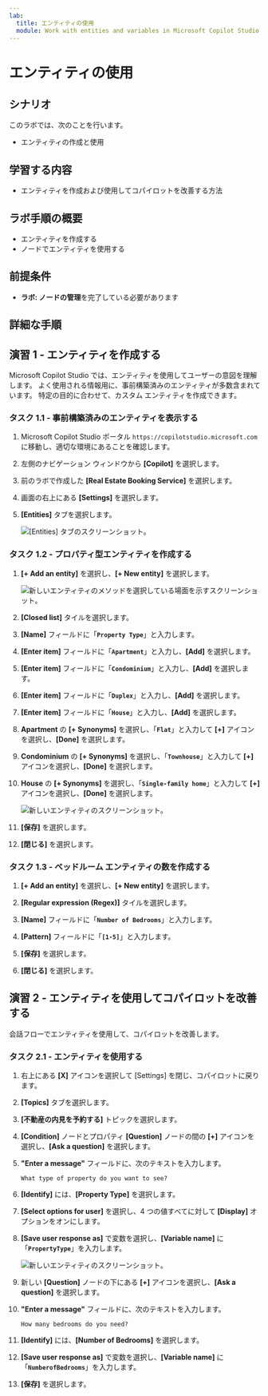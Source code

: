 ```yaml
---
lab:
  title: エンティティの使用
  module: Work with entities and variables in Microsoft Copilot Studio
---
```


# エンティティの使用

## シナリオ

このラボでは、次のことを行います。

- エンティティの作成と使用

## 学習する内容

- エンティティを作成および使用してコパイロットを改善する方法

## ラボ手順の概要

- エンティティを作成する
- ノードでエンティティを使用する
  
## 前提条件

- **ラボ: ノードの管理**を完了している必要があります

## 詳細な手順

## 演習 1 - エンティティを作成する

Microsoft Copilot Studio では、エンティティを使用してユーザーの意図を理解します。 よく使用される情報用に、事前構築済みのエンティティが多数含まれています。 特定の目的に合わせて、カスタム エンティティを作成できます。

### タスク 1.1 - 事前構築済みのエンティティを表示する

1. Microsoft Copilot Studio ポータル `https://copilotstudio.microsoft.com` に移動し、適切な環境にあることを確認します。

1. 左側のナビゲーション ウィンドウから **[Copilot]** を選択します。

1. 前のラボで作成した **[Real Estate Booking Service]** を選択します。

1. 画面の右上にある **[Settings]** を選択します。

1. **[Entities]** タブを選択します。

    ![[Entities] タブのスクリーンショット。](../media/system-entities.png)

### タスク 1.2 - プロパティ型エンティティを作成する

1. **[+ Add an entity]** を選択し、**[+ New entity]** を選択します。

    ![新しいエンティティのメソッドを選択している場面を示すスクリーンショット。](../media/add-an-entity.png)

1. **[Closed list]** タイルを選択します。

1. **[Name]** フィールドに「**`Property Type`**」と入力します。

1. **[Enter item]** フィールドに「**`Apartment`**」と入力し、**[Add]** を選択します。

1. **[Enter item]** フィールドに「**`Condominium`**」と入力し、**[Add]** を選択します。

1. **[Enter item]** フィールドに「**`Duplex`**」と入力し、**[Add]** を選択します。

1. **[Enter item]** フィールドに「**`House`**」と入力し、**[Add]** を選択します。

1. **Apartment** の **[+ Synonyms]** を選択し、「**`Flat`**」と入力して **[+]** アイコンを選択し、**[Done]** を選択します。

1. **Condominium** の **[+ Synonyms]** を選択し、「**`Townhouse`**」と入力して **[+]** アイコンを選択し、**[Done]** を選択します。

1. **House** の **[+ Synonyms]** を選択し、「**`Single-family home`**」と入力して **[+]** アイコンを選択し、**[Done]** を選択します。

    ![新しいエンティティのスクリーンショット。](../media/add-list-entity.png)

1. **[保存]** を選択します。

1. **[閉じる]** を選択します。

### タスク 1.3 - ベッドルーム エンティティの数を作成する

1. **[+ Add an entity]** を選択し、**[+ New entity]** を選択します。

1. **[Regular expression (Regex)]** タイルを選択します。

1. **[Name]** フィールドに「**`Number of Bedrooms`**」と入力します。

1. **[Pattern]** フィールドに「**`[1-5]`**」と入力します。

1. **[保存]** を選択します。

1. **[閉じる]** を選択します。

## 演習 2 - エンティティを使用してコパイロットを改善する

会話フローでエンティティを使用して、コパイロットを改善します。

### タスク 2.1 - エンティティを使用する

1. 右上にある **[X]** アイコンを選択して [Settings] を閉じ、コパイロットに戻ります。

1. **[Topics]** タブを選択します。

1. **[不動産の内見を予約する]** トピックを選択します。

1. **[Condition]** ノードとプロパティ **[Question]** ノードの間の **[+]** アイコンを選択し、**[Ask a question]** を選択します。

1. **"Enter a message"** フィールドに、次のテキストを入力します。

    `What type of property do you want to see?`

1. **[Identify]** には、**[Property Type]** を選択します。

1. **[Select options for user]** を選択し、4 つの値すべてに対して **[Display]** オプションをオンにします。

1. **[Save user response as]** で変数を選択し、**[Variable name]** に「**`PropertyType`**」を入力します。

    ![新しいエンティティのスクリーンショット。](../media/question-node-entity.png)

1. 新しい **[Question]** ノードの下にある **[+]** アイコンを選択し、**[Ask a question]** を選択します。

1. **"Enter a message"** フィールドに、次のテキストを入力します。

    `How many bedrooms do you need?`

1. **[Identify]** には、**[Number of Bedrooms]** を選択します。

1. **[Save user response as]** で変数を選択し、**[Variable name]** に「**`NumberofBedrooms`**」を入力します。

1. **[保存]** を選択します。
